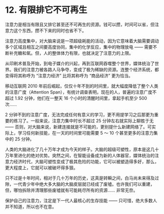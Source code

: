 # 12. 有限排它不可再生

注意力是相当有限且又排它甚至还不可再生的资源。钱可以攒，时间可以省，但注意力这个东西，攒不下来的同时也省不下。

注意力高度集中，对大脑来说是一项超级耗能的活动，因为它意味着大脑需要调动多个区域且相互之间要高度协同，集中的化学反应，集中的物理放电 —— 需要不断补充糖和氧。但，人的整体体力有限，也就决定了注意力的上限。

从印刷术普及开始，到电子媒介的兴起，再到互联网吞噬整个世界，媒体统治了世界。我们的注意力被各路人马争夺，变成了极为稀缺的资源。连整个经济系统，都变得将其称呼为 “注意力经济” 比将其称呼为 “商品经济” 更为恰当。

移动互联网 2010 年前后崛起，仅仅十年不到的时间里，就大幅度降低了整个人类的注意广度（Attention Span），有统计调查表明，现在的人，普遍的注意广度不超过 1.92 分钟，他们在一整天 16 个小时的清醒时间里，拿起手机至少 500 次……

2 分钟不到的注意广度，无法完成任何有意义的学习，更不用提学习之后那更为重要的练习了。一般来说，注意力集中时长不超过 25 分钟左右就实际上聊胜于无 —— 否则，对大脑来说，新建连接就是不可能的，更别提什么新建网络了。可实际上，学习任何新技能，在一天的时间里可能需要 5 ～ 10 个甚至更多的注意力集中的 25 分钟。

人类的大脑进化了几十万年才成为今天的样子。大脑的超级可塑性，原本是这几十万年里进化的绝对优势。突然之间，在智能设备成为新的人体器官，媒体统治的注意力经济时代，大脑可塑性变成了极其危险的功能，它可以被塑造得多好，那么，更大程度上，它就可以被破坏得多狠。

只不过是十年时间，相对于几十万年的历史，这真是转瞬之间，白马尚未来得及过隙，一代青少年中绝大多大脑的大脑皮层就已经成了废墟。也许我们可以重建，但，哪怕拆除并清理那些废墟就有可能耗尽所有的资源…… 非常无奈。

保护自己的注意力，注定是下一代人最核心的生存技能 —— 只可惜，绝大多数人并不知道，所以也不在意。